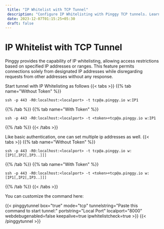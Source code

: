 ```yaml
---
 title: "IP Whitelist with TCP Tunnel"
 description: "Configure IP Whitelisting with Pinggy TCP tunnels. Learn how to start tunnels with restricted access based on specified IP addresses."
 date: 2023-12-07T01:15:25+05:30
 draft: false 
---
```


# IP Whitelist with TCP Tunnel

Pinggy provides the capability of IP whitelisting, allowing access restrictions based on specified IP addresses or ranges. This feature permits connections solely from designated IP addresses while disregarding requests from other addresses without any response.

Start tunnel with IP Whitelisting as follows
{{< tabs >}}
{{% tab name="Without Token" %}}

```
ssh -p 443 -R0:localhost:<localport> -t tcp@a.pinggy.io w:IP1
```

{{% /tab %}}
{{% tab name="With Token" %}}

```
ssh -p 443 -R0:localhost:<localport> -t <token>+tcp@a.pinggy.io w:IP1
```

{{% /tab %}}
{{< /tabs >}}

Like basic authentication, one can set multiple ip addresses as well.
{{< tabs >}}
{{% tab name="Without Token" %}}

```
ssh -p 443 -R0:localhost:<localport> -t tcp@a.pinggy.io w:[IP1[,IP2[,IP3..]]]
```

{{% /tab %}}
{{% tab name="With Token" %}}

```
ssh -p 443 -R0:localhost:<localport> -t <token>+tcp@a.pinggy.io w:[IP1[,IP2[,IP3..]]]
```

{{% /tab %}}
{{< /tabs >}}

You can customize the command here:

{{< pinggytunnel box="true" mode="tcp" tunnelstring="Paste this command to start tunnel:" portstring="Local Port" localport="8000" webdebugenabled=false
keepalive=true ipwhitelistcheck=true >}}
{{< /pinggytunnel >}}
